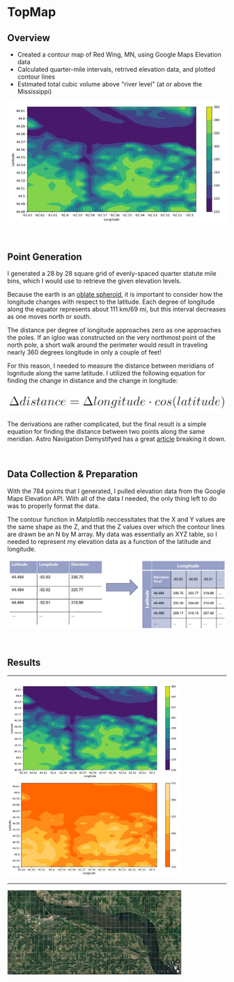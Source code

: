 # TopMap #

## Overview ##

* Created a contour map of Red Wing, MN, using Google Maps Elevation data 
* Calculated quarter-mile intervals, retrived elevation data, and plotted contour lines
* Estimated total cubic volume above "river level" (at or above the Mississippi)

![Equation](images/contour1.jpg?raw=True)

<br/>

## Point Generation ##

I generated a 28 by 28 square grid of evenly-spaced quarter statute mile bins, which I would use to retrieve the given elevation levels. 

Because the earth is an [oblate spheroid](https://en.wikipedia.org/wiki/Spheroid#Oblate_spheroids), it is important to consider how the longitude changes with respect to the latitude. Each degree of longitude along the equator represents about 111 km/69 mi, but this interval decreases as one moves north or south.

The distance per degree of longitude approaches zero as one approaches the poles. If an igloo was constructed on the very northmost point of the north pole, a short walk around the perimeter would result in traveling nearly 360 degrees longitude in only a couple of feet!

For this reason, I needed to measure the distance between meridians of lognitude along the same latitude. I utilized the following equation for finding the change in distance and the change in longitude: 

![Equation](images/meridian_delta.jpg?raw=True)

The derivations are rather complicated, but the final result is a simple equation for finding the distance between two points along the same meridian. Astro Navigation Demystifyed has a great [article](https://astronavigationdemystified.com/measuring-the-distance-between-meridians-of-longitude-along-a-parallel-of-latitude/) breaking it down.

<br/>

## Data Collection & Preparation ##

With the 784 points that I generated, I pulled elevation data from the Google Maps Elevation API. With all of the data I needed, the only thing left to do was to properly format the data. 

The contour function in Matplotlib neccessitates that the X and Y values are the same shape as the Z, and that the Z values over which the contour lines are drawn be an N by M array. My data was essentially an XYZ table, so I needed to represent my elevation data as a function of the latitude and longitude.

![Data prep](images/data_prep.jpg?raw=True)

<br/>

## Results ##
***
<div class="row">
    <div class="column"><img src="images/contour1.jpg" align="left" width=400></div>
    <div class="column"><img src="images/contour2.jpg" width=400></div>
</div>

***

<img src="images/gmaps.jpg" position="static" align="center" width=400>